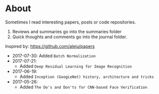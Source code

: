 # About
Sometimes I read interesting papers, posts or code repositories.
1. Reviews and summaries go into the summaries folder
2. Quick thoughts and comments go into the journal folder.

Inspired by: https://github.com/aleju/papers

- 2017-07-30: Added `Batch Normalization`
- 2017-07-21: 
    - Added `Deep Residual Learning for Image Recognition`
- 2017-06-19:
    - Added `Inception (GoogLeNet) history, architecture and tricks`
- 2017-05-26: 
    - Added `The Do's and Don'ts for CNN-based Face Verification`
    
 